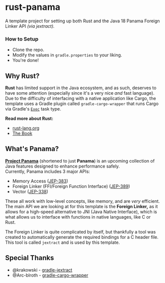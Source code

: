 # rust-panama

A template project for setting up both Rust and the Java 18 Panama Foreign Linker API *(via jextract).*

### How to Setup

* Clone the repo.
* Modify the values in `gradle.properties` to your liking.
* You're done!

## Why Rust?

**Rust** has limited support in the Java ecosystem, and as such, deserves to have some attention (especially since it's a very nice *and* fast language). Due to the difficulty of interfacing with a native application like Cargo, the template uses a Gradle plugin called `gradle-cargo-wrapper` that runs Cargo via Gradle's [`Exec`](https://docs.gradle.org/current/dsl/org.gradle.api.tasks.Exec.html) task type.

**Read more about Rust:**
* [rust-lang.org](https://www.rust-lang.org)
* [The Book](https://doc.rust-lang.org/book)

## What's Panama?

[**Project Panama**](https://openjdk.java.net/projects/panama) (shortened to just **Panama**) is an upcoming collection of Java features designed to enhance performance safely.<br>
Currently, Panama includes 3 major APIs:

- Memory Access ([JEP-383](https://openjdk.java.net/jeps/383))
- Foreign Linker (FFI/Foreign Function Interface) ([JEP-389](https://openjdk.java.net/jeps/389))
- Vector ([JEP-338](https://openjdk.java.net/jeps/338))

These all work with low-level concepts, like memory, and are *very* efficient.<br>
The main API we are looking at for this template is the **Foreign Linker,** as it allows for a high-speed alternative to JNI (Java Native Interface), which is what allows us to interface with functions in native languages, like C or Rust.

The Foreign Linker is quite complicated by itself, but thankfully a tool was created to automatically generate the required bindings for a C header file. This tool is called `jextract` and is used by this template.

## Special Thanks

* @krakowski - [gradle-jextract](https://github.com/krakowski/gradle-jextract)
* @Arc-blroth - [gradle-cargo-wrapper](https://github.com/Arc-blroth/gradle-cargo-wrapper)
